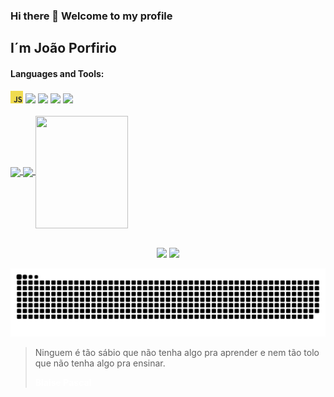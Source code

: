 ### Hi there 👋 Welcome to my profile

## I´m João Porfirio

#### Languages and Tools:

<div>
  <img height="20em" margin="10" src="https://raw.githubusercontent.com/github/explore/80688e429a7d4ef2fca1e82350fe8e3517d3494d/topics/javascript/javascript.png">
  <img width="20em" src="https://upload.wikimedia.org/wikipedia/commons/thumb/8/80/HTML5_logo_resized.svg/1200px-HTML5_logo_resized.svg.png">
  <img width="20em" src="https://upload.wikimedia.org/wikipedia/commons/thumb/d/d5/CSS3_logo_and_wordmark.svg/1200px-CSS3_logo_and_wordmark.svg.png">
  <img width="20em" src="https://seeklogo.com/images/C/c-sharp-c-logo-02F17714BA-seeklogo.com.png">
  <img width="20em" src="https://seeklogo.com/images/C/c-sharp-c-logo-02F17714BA-seeklogo.com.png">
</div>

<br>

<div>
  <a href="https://github.com/ellen2121">
  <img height="180em"   align="center" src="https://github-readme-stats.vercel.app/api?username=Porfirio-Prodigy&show_icons=true&theme=midnight-purple&include_all_commits=true&count_private=true"/>
  <img height="180em"  align="center" src="https://github-readme-stats.vercel.app/api/top-langs/?username=Porfirio-Prodigy&&layout=compact&hide=shell&theme=midnight-purple"/>

  <img align="center" width="148" height="180" src="https://media.giphy.com/media/3oz8xQ6746bq8fjBBu/source.gif">
</div>
 <br>
<div  align="center"> 
  
  <a href="https://www.instagram.com/joaoporfirio6431/" target="_blank"><img src="https://img.shields.io/badge/-Instagram-%23E4405F?style=for-the-badge&logo=instagram&logoColor=white" target="_blank"></a>
  <a href="https://www.linkedin.com/in/jo%C3%A3o-porfirio-1209831b0/" target="_blank"><img src="https://img.shields.io/badge/-LinkedIn-%230077B5?style=for-the-badge&logo=linkedin&logoColor=white" target="_blank"></a>
 
  ![Snake animation](https://github.com/ellen2121/ellen2121/blob/output/github-contribution-grid-snake.svg)
 
</div>

> Ninguem é tão sábio que não tenha algo pra aprender e nem tão tolo que não tenha algo pra ensinar.
>
> <p style="color: white; align-text: center;"><b>Blaise Pascal<b></p>

<!--
**Porfirio-Prodigy/Porfirio-Prodigy** is a ✨ _special_ ✨ repository because its `README.md` (this file) appears on your GitHub profile.

Here are some ideas to get you started:

- 🔭 I’m currently working on ...
- 🌱 I’m currently learning ...
- 👯 I’m looking to collaborate on ...
- 🤔 I’m looking for help with ...
- 💬 Ask me about ...
- 📫 How to reach me: ...
- 😄 Pronouns: ...
- ⚡ Fun fact: ...
-->
